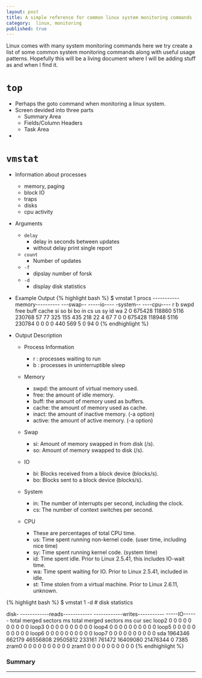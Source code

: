 ```yaml
---
layout: post
title: A simple reference for common linux system monitoring commands (draft)
category:  linux, monitoring
published: true
---
```


Linux comes with many system monitoring commands here we try create a
list of some common system monitoring commands along with useful usage
patterns. Hopefully this will be a living document where I will be
adding stuff as and when I find it.


# `top`

* Perhaps the goto command when monitoring a linux system.
* Screen devided into three parts
  * Summary Area
  * Fields/Column Headers
  * Task Area
* 

# `vmstat`

* Information about processes
  * memory, paging
  * block IO
  * traps
  * disks
  * cpu activity

* Arguments
  * `delay`
    * delay in seconds between updates
    * without delay print single report
  * `count`
    * Number of updates
  * `-f`
    * dipslay number of forsk
  * `-d`
    * display disk statistics

* Example Output
{% highlight bash %}
$ vmstat 1
procs -----------memory---------- ---swap-- -----io---- -system-- ----cpu----
 r  b   swpd   free   buff  cache   si   so    bi    bo   in   cs us sy id wa
 2  0 675428 118860   5116 230768   57   77   325   155  435  218 22  4 67  7
 0  0 675428 118948   5116 230784    0    0     0     0  440  569  5  0 94  0
{% endhighlight %}

* Output Description
  * Process Information
    * r : processes waiting to run
    * b : processes in uninterruptible sleep
  * Memory
    * swpd: the amount of virtual memory used.
    * free: the amount of idle memory.
    * buff: the amount of memory used as buffers.
    * cache: the amount of memory used as cache.
    * inact: the amount of inactive memory.  (-a option)
    * active: the amount of active memory.  (-a option)
  * Swap
    * si: Amount of memory swapped in from disk (/s).
    * so: Amount of memory swapped to disk (/s).

  * IO
    * bi: Blocks received from a block device (blocks/s).
    * bo: Blocks sent to a block device (blocks/s).
  * System
    * in: The number of interrupts per second, including the clock.
    * cs: The number of context switches per second.

  * CPU
    * These are percentages of total CPU time.
    * us: Time spent running non-kernel code.  (user time, including nice time)
    * sy: Time spent running kernel code.  (system time)
    * id: Time spent idle.  Prior to Linux 2.5.41, this includes IO-wait time.
    * wa: Time spent waiting for IO.  Prior to Linux 2.5.41, included in idle.
    * st: Time stolen from a virtual machine.  Prior to Linux 2.6.11, unknown.

{% highlight bash %}
$ vmstat 1 -d  # disk statistics

disk- ------------reads------------ ------------writes----------- -----IO------
       total merged sectors      ms  total merged sectors      ms    cur    sec
loop2      0      0       0       0      0      0       0       0      0      0
loop3      0      0       0       0      0      0       0       0      0      0
loop4      0      0       0       0      0      0       0       0      0      0
loop5      0      0       0       0      0      0       0       0      0      0
loop6      0      0       0       0      0      0       0       0      0      0
loop7      0      0       0       0      0      0       0       0      0      0
sda   1964346 662179 46556808 29505812 233161 761472 16409080 21476344      0   7385
zram0      0      0       0       0      0      0       0       0      0      0
zram1      0      0       0       0      0      0       0       0      0      0
{% endhighlight %}



### Summary


---
